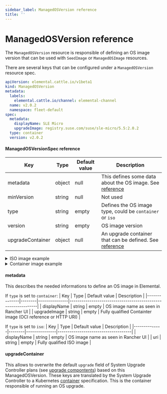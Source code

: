 ```yaml
---
sidebar_label: ManagedOSVersion reference
title: ''
---
```


<head>
  <link rel="canonical" href="https://elemental.docs.rancher.com/managedosversion-reference"/>
</head>

# ManagedOSVersion reference

The `ManagedOSVersion` resource is responsible of defining an OS image version that can be used with `SeedImage` or `ManagedOSImage` resources.

There are several keys that can be configured under a `ManagedOSVersion` resource spec.

```yaml title="managedosversion-example.yaml" showLineNumbers
apiVersion: elemental.cattle.io/v1beta1
kind: ManagedOSVersion
metadata:
  labels:
    elemental.cattle.io/channel: elemental-channel
  name: v2.0.2
  namespace: fleet-default
spec:
  metadata:
    displayName: SLE Micro
    upgradeImage: registry.suse.com/suse/sle-micro/5.5:2.0.2
  type: container
  version: v2.0.2
```

#### ManagedOSVersionSpec reference

| Key              | Type   | Default value | Description                                                                  |
|------------------|--------|---------------|------------------------------------------------------------------------------|
| metadata         | object | null          | This defines some data about the OS image. See [reference](#metadata)        |
| minVersion       | string | null          | Not used                                                                     |
| type             | string | empty         | Defines the OS image type, could be `container` or `iso`                     |
| version          | string | empty         | OS image version                                                             |
| upgradeContainer | object | null          | An upgrade container that can be defined. See [reference](#upgradecontainer) |

<details>
  <summary>ISO image example</summary>

  ```yaml showLineNumbers
  metadata:
    displayName: SLE Micro ISO x86_64
    uri: registry.suse.com/suse/sl-micro/6.0/baremetal-iso-image:2.2.0
  type: iso
  version: v2.2.0
  ```
  
</details>

<details>
  <summary>Container image example</summary>

  ```yaml showLineNumbers
  metadata:
    displayName: SLE Micro
    upgradeImage: registry.suse.com/suse/sl-micro/6.0/baremetal-os-container:2.2.0
  type: container
  version: v2.2.0
  ```
  
</details>

#### metadata

This describes the needed informations to define an OS image in Elemental.

If `type` is set to `container`:
| Key          | Type   | Default value | Description                                                  |
|--------------|--------|---------------|--------------------------------------------------------------|
| displayName  | string | empty         | OS image name as seen in Rancher UI                          |
| upgradeImage | string | empty         | Fully qualified Containter image (OCI reference or HTTP URI) |

If `type` is set to `iso`:
| Key          | Type   | Default value | Description                         |
|--------------|--------|---------------|-------------------------------------|
| displayName  | string | empty         | OS image name as seen in Rancher UI |
| uri          | string | empty         | Fully qualified ISO image           |

#### upgradeContainer

This allows to overwrite the default `upgrade` field of System Upgrade Controller plans (see [upgrade compontents](/upgrade-lifecycle.md#components)) based on this ManagedOSVersion.
These keys are translated by the System Upgrade Controller to a Kubernetes [container](https://kubernetes.io/docs/reference/kubernetes-api/workload-resources/pod-v1/#Container) specification.
This is the container responsible of running an OS upgrade.

